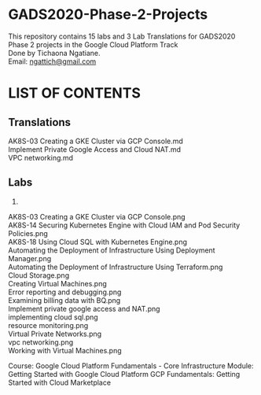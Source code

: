 # GADS2020-Phase-2-Projects
This repository contains 15 labs and 3 Lab Translations for GADS2020 Phase 2 projects in the Google Cloud Platform Track<br/>
Done by Tichaona Ngatiane.<br/>
Email: ngattich@gmail.com

# LIST OF CONTENTS
## Translations
AK8S-03 Creating a GKE Cluster via GCP Console.md<br/>
Implement Private Google Access and Cloud NAT.md<br/>
VPC networking.md

## Labs
1. 
AK8S-03 Creating a GKE Cluster via GCP Console.png<br/>
AK8S-14 Securing Kubernetes Engine with Cloud IAM and Pod Security Policies.png<br/>
AK8S-18 Using Cloud SQL with Kubernetes Engine.png<br/>
Automating the Deployment of Infrastructure Using Deployment Manager.png<br/>
Automating the Deployment of Infrastructure Using Terraform.png<br/>
Cloud Storage.png<br/>
Creating Virtual Machines.png<br/>
Error reporting and debugging.png<br/>
Examining billing data with BQ.png<br/>
Implement private google access and NAT.png<br/>
implementing cloud sql.png<br/>
resource monitoring.png<br/>
Virtual Private Networks.png<br/>
vpc networking.png<br/>
Working with Virtual Machines.png<br/>

Course: Google Cloud Platform Fundamentals - Core Infrastructure
Module: Getting Started with Google Cloud Platform
GCP Fundamentals: Getting Started with Cloud Marketplace
